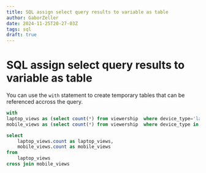 ```yaml
---
title: SQL assign select query results to variable as table
author: GaborZeller
date: 2024-11-25T20-27-03Z
tags: sql
draft: true
---
```


# SQL assign select query results to variable as table

You can use the `with` statement to create temporary tables that can be referenced accross the query.

```sql
with 
laptop_views as (select count(*) from viewership  where device_type='laptop'),
mobile_views as (select count(*) from viewership  where device_type in ('tablet', 'phone'))

select
	laptop_views.count as laptop_views,
	mobile_views.count as mobile_views
from
	laptop_views
cross join mobile_views
```
